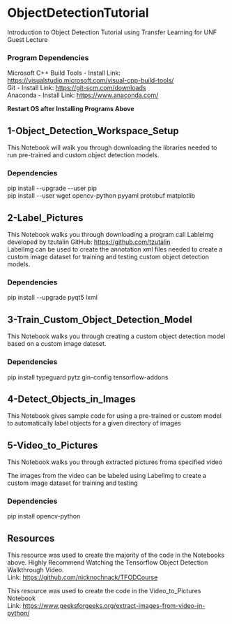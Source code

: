 # ObjectDetectionTutorial

Introduction to Object Detection Tutorial using Transfer Learning for UNF Guest Lecture

### Program Dependencies
Microsoft C++ Build Tools - Install Link: https://visualstudio.microsoft.com/visual-cpp-build-tools/ <br>
Git - Install Link: https://git-scm.com/downloads <br>
Anaconda - Install Link: https://www.anaconda.com/ <br>

**Restart OS after Installing Programs Above**

## 1-Object_Detection_Workspace_Setup
This Notebook will walk you through downloading the libraries needed to run pre-trained and custom object detection models.

### Dependencies
pip install --upgrade --user pip <br>
pip install --user wget opencv-python pyyaml protobuf matplotlib

## 2-Label_Pictures
This Notebook walks you through downloading a program call LableImg developed by tzutalin GitHub: https://github.com/tzutalin <br>
LabelImg can be used to create the annotation xml files needed to create a custom image dataset for training and testing custom object detection models.

### Dependencies
pip install --upgrade pyqt5 lxml 

## 3-Train_Custom_Object_Detection_Model
This Notebook walks you through creating a custom object detection model based on a custom image dateset. 

### Dependencies
pip install typeguard pytz gin-config tensorflow-addons

## 4-Detect_Objects_in_Images
This Notebook gives sample code for using a pre-trained or custom model to automatically label objects for a given directory of images

## 5-Video_to_Pictures
This Notebook walks you through extracted pictures froma specified video

The images from the video can be labeled using LabelImg to create a custom image dataset for training and testing

### Dependencies
pip install opencv-python

## Resources
This resource was used to create the majority of the code in the Notebooks above. Highly Recommend Watching the Tensorflow Object Detection Walkthrough Video. <br>
Link: https://github.com/nicknochnack/TFODCourse

This resource was used to create the code in the Video_to_Pictures Notebook <br>
Link: https://www.geeksforgeeks.org/extract-images-from-video-in-python/
